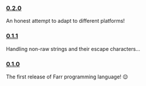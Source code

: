### [0.2.0](https://github.com/sheikhartin/farr/releases/tag/0.2.0)

An honest attempt to adapt to different platforms!

### [0.1.1](https://github.com/sheikhartin/farr/releases/tag/0.1.1)

Handling non-raw strings and their escape characters...

### [0.1.0](https://github.com/sheikhartin/farr/releases/tag/0.1.0)

The first release of Farr programming language! :relieved:
